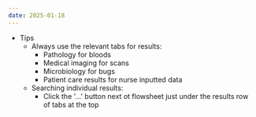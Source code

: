 ```yaml
---
date: 2025-01-18
---
```

- Tips
	- Always use the relevant tabs for results:
		- Pathology for bloods
		- Medical imaging for scans
		- Microbiology for bugs
		- Patient care results for nurse inputted data
	- Searching individual results:
		- Click the '...' button next ot flowsheet just under the results row of tabs at the top